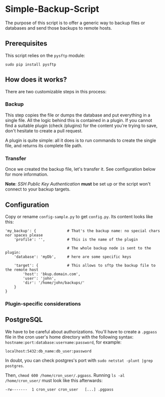 # Simple-Backup-Script
The purpose of this script is to offer a generic way to backup files or databases and send those backups to remote hosts.

## Prerequisites
This script relies on the `pysftp` module:

    sudo pip install pysftp

## How does it works?
There are two customizable steps in this process:

### Backup
This step copies the file or dumps the database and put everything in a single file.
All the logic behind this is contained in a plugin. If you cannot find a suitable plugin (check /plugins)
for the content you're trying to save, don't hesitate to create a pull request.

A plugin is quite simple: all it does is to run commands to create the single file, and returns its complete file path.

### Transfer
Once we created the backup file, let's transfer it. See configuration below for more information.

**Note**: *SSH Public Key Authentication* **must** be set up or the script won't connect to your backup targets.

## Configuration
Copy or rename `config-sample.py` to get `config.py`.
Its content looks like this:

    'my_backup': {              # That's the backup name: no special chars nor spaces please
        'profile': '',          # This is the name of the plugin
        
                                # The whole backup node is sent to the plugin:
        'database': 'myDb',     # here are some specific keys
        
        'target': {             # This allows to sftp the backup file to the remote host
            'host': 'bkup.domain.com',
            'user': 'john',
            'dir': '/home/john/backups/'
        }
    }

### Plugin-specific considerations
## PostgreSQL
We have to be careful about authorizations. You'll have to create a `.pgpass` file in the cron user's home directory with the
following syntax: `hostname:port:database:username:password`, for example:

    localhost:5432:db_name:db_user:password

In doubt, you can check postgres's port with `sudo netstat -plunt |grep postgres`.

Then, `chmod 600 /home/cron_user/.pgpass`. Running `ls -al /home/cron_user/` must look like this afterwards:

    -rw-------  1 cron_user cron_user   [...] .pgpass

